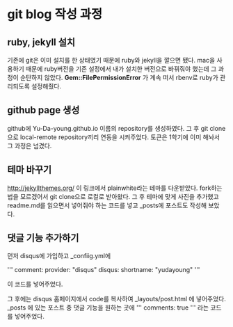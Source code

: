 # git blog 작성 과정 
## ruby, jekyll 설치
기존에 git은 이미 설치를 한 상태였기 때문에 ruby와 jekyll을 깔으면 됐다.
mac을 사용하기 때문에 ruby버전을 기존 설정에서 내가 설치한 버전으로 바꿔줘야 했는데 그 과정이 순탄하지 않았다.
**Gem::FilePermissionError** 가 계속 떠서 rbenv로 ruby가 관리되도록 설정해줬다.

## github page 생성
github에 Yu-Da-young.github.io 이름의 repository를 생성하였다.
그 후 git clone으로 local-remote repository끼리 연동을 시켜주었다.
토큰은 1학기에 이미 해놔서 그 과정은 넘겼다.

## 테마 바꾸기
http://jekyllthemes.org/
이 링크에서 plainwhite라는 테마를 다운받았다.
fork하는 법을 모르겠어서 git clone으로 로컬로 받아왔다.
그 후 테마에 맞게 사진을 추가했고 readme.md를 읽으면서 넣어줘야 하는 코드를 넣고 _posts에 포스트도 작성해 보았다.

## 댓글 기능 추가하기
먼저 disqus에 가입하고 _confiig.yml에

'''
comment:
  provider:         "disqus"
  disqus:
    shortname:      "yudayoung" 
'''

이 코드를 넣어주었다.

그 후에는 disqus 홈페이지에서 code를 복사하여 _layouts/post.html 에 넣어주었다.
_posts 에 있는 포스트 중 댓글 기능을 원하는 곳에
'''
comments: true
'''
라는 코드를 넣어주었다.
